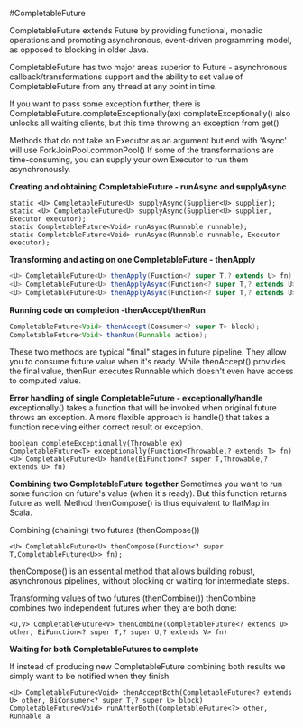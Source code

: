 #CompletableFuture

CompletableFuture<T> extends Future<T> by providing functional, monadic operations and promoting asynchronous, event-driven programming model, as opposed to blocking in older Java.

CompletableFuture has two major areas superior to Future<T> - asynchronous callback/transformations support and the ability to set value of CompletableFuture from any thread at any point in time. 

If you want to pass some exception further, there is CompletableFuture.completeExceptionally(ex)
completeExceptionally() also unlocks all waiting clients, but this time throwing an exception from get()

Methods that do not take an Executor as an argument but end with 'Async' will use ForkJoinPool.commonPool()
If some of the transformations are time-consuming, you can supply your own Executor to run them asynchronously.

**Creating and obtaining CompletableFuture - runAsync and supplyAsync**

````
static <U> CompletableFuture<U> supplyAsync(Supplier<U> supplier);
static <U> CompletableFuture<U> supplyAsync(Supplier<U> supplier, Executor executor);
static CompletableFuture<Void> runAsync(Runnable runnable);
static CompletableFuture<Void> runAsync(Runnable runnable, Executor executor);
````

**Transforming and acting on one CompletableFuture - thenApply** 

```` java
<U> CompletableFuture<U> thenApply(Function<? super T,? extends U> fn);
<U> CompletableFuture<U> thenApplyAsync(Function<? super T,? extends U> fn);
<U> CompletableFuture<U> thenApplyAsync(Function<? super T,? extends U> fn, Executor executor);
````

**Running code on completion -thenAccept/thenRun**
```` java
CompletableFuture<Void> thenAccept(Consumer<? super T> block);
CompletableFuture<Void> thenRun(Runnable action);
````
These two methods are typical "final" stages in future pipeline. They allow you to consume future value when it's ready. While thenAccept() provides the final value, thenRun executes Runnable which doesn't even have access to computed value. 

**Error handling of single CompletableFuture  - exceptionally/handle**
exceptionally() takes a function that will be invoked when original future throws an exception.
A more flexible approach is handle() that takes a function receiving either correct result or exception.
````
boolean	completeExceptionally(Throwable ex)
CompletableFuture<T> exceptionally(Function<Throwable,? extends T> fn)
<U> CompletableFuture<U> handle(BiFunction<? super T,Throwable,? extends U> fn)
````

**Combining two CompletableFuture together**
Sometimes you want to run some function on future's value (when it's ready). But this function returns future as well. Method thenCompose() is thus equivalent to flatMap in Scala.

Combining (chaining) two futures (thenCompose())
````
<U> CompletableFuture<U> thenCompose(Function<? super T,CompletableFuture<U>> fn);
````
thenCompose() is an essential method that allows building robust, asynchronous pipelines, without blocking or waiting for intermediate steps.

Transforming values of two futures (thenCombine())
thenCombine combines two independent futures when they are both done:
````
<U,V> CompletableFuture<V> thenCombine(CompletableFuture<? extends U> other, BiFunction<? super T,? super U,? extends V> fn)
````

**Waiting for both CompletableFutures to complete**

If instead of producing new CompletableFuture combining both results we simply want to be notified when they finish

````
<U> CompletableFuture<Void> thenAcceptBoth(CompletableFuture<? extends U> other, BiConsumer<? super T,? super U> block)
CompletableFuture<Void> runAfterBoth(CompletableFuture<?> other, Runnable a
````







